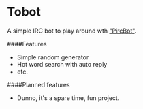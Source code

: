 Tobot
=====
A simple IRC bot to play around wth ["PircBot"]("http://www.jibble.org/pircbot.php").

####Features
* Simple random generator
* Hot word search with auto reply
* etc.

####Planned features
* Dunno, it's a spare time, fun project.

